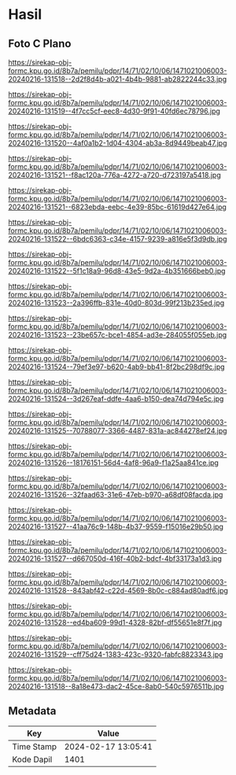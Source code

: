 # Hasil

## Foto C Plano

https://sirekap-obj-formc.kpu.go.id/8b7a/pemilu/pdpr/14/71/02/10/06/1471021006003-20240216-131518--2d2f8d4b-a021-4b4b-9881-ab2822244c33.jpg

https://sirekap-obj-formc.kpu.go.id/8b7a/pemilu/pdpr/14/71/02/10/06/1471021006003-20240216-131519--4f7cc5cf-eec8-4d30-9f91-40fd6ec78796.jpg

https://sirekap-obj-formc.kpu.go.id/8b7a/pemilu/pdpr/14/71/02/10/06/1471021006003-20240216-131520--4af0a1b2-1d04-4304-ab3a-8d9449beab47.jpg

https://sirekap-obj-formc.kpu.go.id/8b7a/pemilu/pdpr/14/71/02/10/06/1471021006003-20240216-131521--f8ac120a-776a-4272-a720-d723197a5418.jpg

https://sirekap-obj-formc.kpu.go.id/8b7a/pemilu/pdpr/14/71/02/10/06/1471021006003-20240216-131521--6823ebda-eebc-4e39-85bc-61619d427e64.jpg

https://sirekap-obj-formc.kpu.go.id/8b7a/pemilu/pdpr/14/71/02/10/06/1471021006003-20240216-131522--6bdc6363-c34e-4157-9239-a816e5f3d9db.jpg

https://sirekap-obj-formc.kpu.go.id/8b7a/pemilu/pdpr/14/71/02/10/06/1471021006003-20240216-131522--5f1c18a9-96d8-43e5-9d2a-4b351666beb0.jpg

https://sirekap-obj-formc.kpu.go.id/8b7a/pemilu/pdpr/14/71/02/10/06/1471021006003-20240216-131523--2a396ffb-831e-40d0-803d-99f213b235ed.jpg

https://sirekap-obj-formc.kpu.go.id/8b7a/pemilu/pdpr/14/71/02/10/06/1471021006003-20240216-131523--23be657c-bce1-4854-ad3e-284055f055eb.jpg

https://sirekap-obj-formc.kpu.go.id/8b7a/pemilu/pdpr/14/71/02/10/06/1471021006003-20240216-131524--79ef3e97-b620-4ab9-bb41-8f2bc298df9c.jpg

https://sirekap-obj-formc.kpu.go.id/8b7a/pemilu/pdpr/14/71/02/10/06/1471021006003-20240216-131524--3d267eaf-ddfe-4aa6-b150-dea74d794e5c.jpg

https://sirekap-obj-formc.kpu.go.id/8b7a/pemilu/pdpr/14/71/02/10/06/1471021006003-20240216-131525--70788077-3366-4487-831a-ac844278ef24.jpg

https://sirekap-obj-formc.kpu.go.id/8b7a/pemilu/pdpr/14/71/02/10/06/1471021006003-20240216-131526--18176151-56d4-4af8-96a9-f1a25aa841ce.jpg

https://sirekap-obj-formc.kpu.go.id/8b7a/pemilu/pdpr/14/71/02/10/06/1471021006003-20240216-131526--32faad63-31e6-47eb-b970-a68df08facda.jpg

https://sirekap-obj-formc.kpu.go.id/8b7a/pemilu/pdpr/14/71/02/10/06/1471021006003-20240216-131527--41aa76c9-148b-4b37-9559-f15016e29b50.jpg

https://sirekap-obj-formc.kpu.go.id/8b7a/pemilu/pdpr/14/71/02/10/06/1471021006003-20240216-131527--d667050d-416f-40b2-bdcf-4bf33173a1d3.jpg

https://sirekap-obj-formc.kpu.go.id/8b7a/pemilu/pdpr/14/71/02/10/06/1471021006003-20240216-131528--843abf42-c22d-4569-8b0c-c884ad80adf6.jpg

https://sirekap-obj-formc.kpu.go.id/8b7a/pemilu/pdpr/14/71/02/10/06/1471021006003-20240216-131528--ed4ba609-99d1-4328-82bf-df55651e8f7f.jpg

https://sirekap-obj-formc.kpu.go.id/8b7a/pemilu/pdpr/14/71/02/10/06/1471021006003-20240216-131529--cff75d24-1383-423c-9320-fabfc8823343.jpg

https://sirekap-obj-formc.kpu.go.id/8b7a/pemilu/pdpr/14/71/02/10/06/1471021006003-20240216-131518--8a18e473-dac2-45ce-8ab0-540c5976511b.jpg


## Metadata

| Key        | Value               |
| ---------- | ------------------- |
| Time Stamp | 2024-02-17 13:05:41 |
| Kode Dapil | 1401                |



